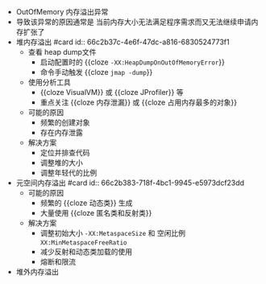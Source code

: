 - OutOfMemory 内存溢出异常
- 导致该异常的原因通常是 当前内存大小无法满足程序需求而又无法继续申请内存扩张了
- 堆内存溢出 #card
  id:: 66c2b37c-4e6f-47dc-a816-6830524773f1
	- 查看 heap dump文件
		- 启动配置时的 {{cloze  `-XX:HeapDumpOnOutOfMemoryError`}}
		- 命令手动触发 {{cloze  `jmap -dump`}}
	- 使用分析工具
		- {{cloze VisualVM}} 或 {{cloze JProfiler}} 等
		- 重点关注 {{cloze 内存泄漏}} 或 {{cloze 占用内存最多的对象}}
	- 可能的原因
		- 频繁的创建对象
		- 存在内存泄露
	- 解决方案
		- 定位并排查代码
		- 调整堆的大小
		- 调整年轻代的比例
- 元空间内存溢出 #card
  id:: 66c2b383-718f-4bc1-9945-e5973dcf23dd
	- 可能的原因
		- 频繁的 {{cloze 动态类}} 生成
		- 大量使用 {{cloze 匿名类和反射类}}
	- 解决方案
		- 调整初始大小 `-XX:MetaspaceSize` 和 空闲比例 `XX:MinMetaspaceFreeRatio`
		- 减少反射和动态类加载的使用
		- 熔断和限流
- 堆外内存溢出